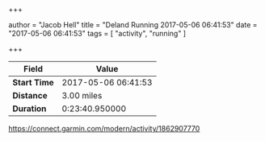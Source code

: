 +++

author = "Jacob Hell"
title = "Deland Running 2017-05-06 06:41:53"
date = "2017-05-06 06:41:53"
tags = [
    "activity", "running"
]

+++

<!--more-->

|Field  |Value  |
|--- | --- |
|**Start Time**|2017-05-06 06:41:53|
|**Distance**|3.00 miles|
|**Duration**|0:23:40.950000|

https://connect.garmin.com/modern/activity/1862907770